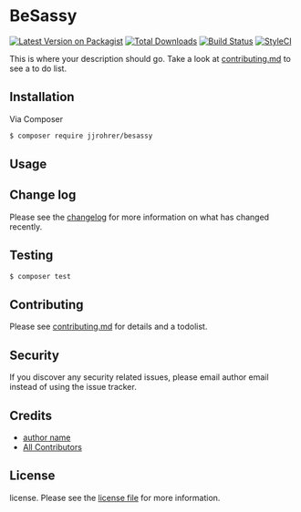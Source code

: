 # BeSassy

[![Latest Version on Packagist][ico-version]][link-packagist]
[![Total Downloads][ico-downloads]][link-downloads]
[![Build Status][ico-travis]][link-travis]
[![StyleCI][ico-styleci]][link-styleci]

This is where your description should go. Take a look at [contributing.md](contributing.md) to see a to do list.

## Installation

Via Composer

``` bash
$ composer require jjrohrer/besassy
```

## Usage

## Change log

Please see the [changelog](changelog.md) for more information on what has changed recently.

## Testing

``` bash
$ composer test
```

## Contributing

Please see [contributing.md](contributing.md) for details and a todolist.

## Security

If you discover any security related issues, please email author email instead of using the issue tracker.

## Credits

- [author name][link-author]
- [All Contributors][link-contributors]

## License

license. Please see the [license file](license.md) for more information.

[ico-version]: https://img.shields.io/packagist/v/jjrohrer/besassy.svg?style=flat-square
[ico-downloads]: https://img.shields.io/packagist/dt/jjrohrer/besassy.svg?style=flat-square
[ico-travis]: https://img.shields.io/travis/jjrohrer/besassy/master.svg?style=flat-square
[ico-styleci]: https://styleci.io/repos/12345678/shield

[link-packagist]: https://packagist.org/packages/jjrohrer/besassy
[link-downloads]: https://packagist.org/packages/jjrohrer/besassy
[link-travis]: https://travis-ci.org/jjrohrer/besassy
[link-styleci]: https://styleci.io/repos/12345678
[link-author]: https://github.com/jjrohrer
[link-contributors]: ../../contributors
